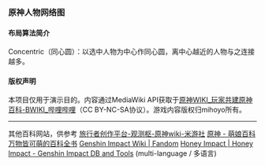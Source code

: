 ### 原神人物网络图



#### 布局算法简介



Concentric（同心圆）：以选中人物为中心作同心圆，离中心越近的人物与之连接越多。

#### 版权声明

本项目仅用于演示目的。内容通过MediaWiki API获取于[原神WIKI_玩家共建原神百科-BWIKI_哔哩哔哩](https://wiki.biligame.com/ys/%E9%A6%96%E9%A1%B5)（CC BY-NC-SA协议）。游戏内容版权归mihoyo所有。

---

其他百科网站，供参考
[旅行者创作平台-观测枢-原神wiki-米游社](https://bbs.mihoyo.com/ys/obc/)
[原神 - 萌娘百科 万物皆可萌的百科全书](https://zh.moegirl.org.cn/%E5%8E%9F%E7%A5%9E)
[Genshin Impact Wiki | Fandom](https://genshin-impact.fandom.com/wiki/Genshin_Impact_Wiki)
[Honey Impact | Honey Impact - Genshin Impact DB and Tools](https://genshin.honeyhunterworld.com/) (multi-language / 多语言)